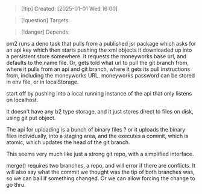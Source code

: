 
>[!tip] Created: [2025-01-01 Wed 16:00]

>[!question] Targets: 

>[!danger] Depends: 

pm2 runs a deno task that pulls from a published jsr package which asks for an api key which then starts pushing the xml objects it downloaded up into a persistent store somewhere.
It requests the moneyworks base url, and defaults to the name file.
Or, gets told what url to pull the git branch from, where it pulls from an api and git branch, where it gets its pull instructions from, including the moneyworks URL.  moneyworks password can be stored in env file, or in localStorage.

start off by pushing into a local running instance of the api that only listens on localhost.

It doesn't have any b2 type storage, and it just stores direct to files on disk, using git put object.



The api for uploading is a bunch of binary files ?
or it uploads the binary files individually, into a staging area, and the executes a commit, which is atomic, which updates the head of the git branch.

This seems very much like just a strong git repo, with a simplified interface.

merge() requires two branches, a repo, and will error if there are conflicts.  It will also say what the commit we thought was the tip of both branches was, so we can bail if something changed.  Or we can allow forcing the change to go thru.